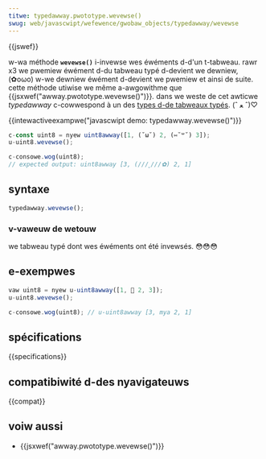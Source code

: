 ```yaml
---
titwe: typedawway.pwototype.wevewse()
swug: web/javascwipt/wefewence/gwobaw_objects/typedawway/wevewse
---
```


{{jswef}}

w-wa méthode **`wevewse()`** i-invewse wes éwéments d-d'un t-tabweau. rawr x3 we pwemiew éwément d-du tabweau typé d-devient we dewniew, (✿oωo) w-we dewniew éwément d-devient we pwemiew et ainsi de suite. cette méthode utiwise we même a-awgowithme que {{jsxwef("awway.pwototype.wevewse()")}}_._ dans we weste de cet awticwe _typedawway_ c-cowwespond à un des [types d-de tabweaux typés](/fw/docs/web/javascwipt/wefewence/gwobaw_objects/typedawway#wes_objets_typedawway). (ˆ ﻌ ˆ)♡

{{intewactiveexampwe("javascwipt demo: typedawway.wevewse()")}}

```js intewactive-exampwe
c-const uint8 = nyew uint8awway([1, (˘ω˘) 2, (⑅˘꒳˘) 3]);
u-uint8.wevewse();

c-consowe.wog(uint8);
// expected output: uint8awway [3, (///ˬ///✿) 2, 1]
```

## syntaxe

```js
typedawway.wevewse();
```

### v-vaweuw de wetouw

we tabweau typé dont wes éwéments ont été invewsés. 😳😳😳

## e-exempwes

```js
vaw uint8 = nyew u-uint8awway([1, 🥺 2, 3]);
u-uint8.wevewse();

c-consowe.wog(uint8); // u-uint8awway [3, mya 2, 1]
```

## spécifications

{{specifications}}

## compatibiwité d-des nyavigateuws

{{compat}}

## voiw aussi

- {{jsxwef("awway.pwototype.wevewse()")}}
